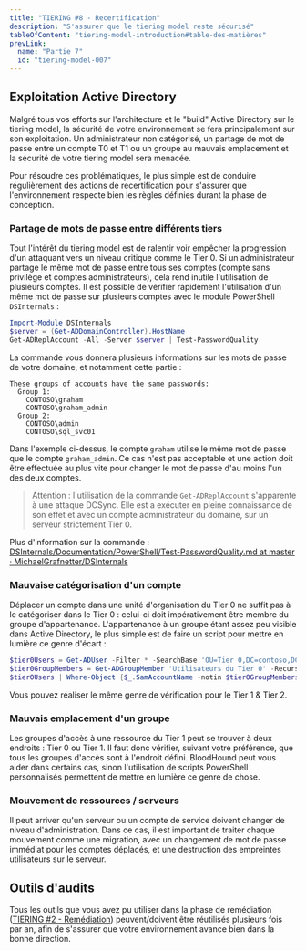 ```yaml
---
title: "TIERING #8 - Recertification"
description: "S'assurer que le tiering model reste sécurisé"
tableOfContent: "tiering-model-introduction#table-des-matières"
prevLink:
  name: "Partie 7"
  id: "tiering-model-007"
---
```


## Exploitation Active Directory

Malgré tous vos efforts sur l'architecture et le "build" Active Directory sur le tiering model, la sécurité de votre environnement se fera principalement sur son exploitation. Un administrateur non catégorisé, un partage de mot de passe entre un compte T0 et T1 ou un groupe au mauvais emplacement et la sécurité de votre tiering model sera menacée.

Pour résoudre ces problématiques, le plus simple est de conduire régulièrement des actions de recertification pour s'assurer que l'environnement respecte bien les règles définies durant la phase de conception.

### Partage de mots de passe entre différents tiers

Tout l'intérêt du tiering model est de ralentir voir empêcher la progression d'un attaquant vers un niveau critique comme le Tier 0. Si un administrateur partage le même mot de passe entre tous ses comptes (compte sans privilège et comptes administrateurs), cela rend inutile l'utilisation de plusieurs comptes. Il est possible de vérifier rapidement l'utilisation d'un même mot de passe sur plusieurs comptes avec le module PowerShell `DSInternals` :

```powershell
Import-Module DSInternals
$server = (Get-ADDomainController).HostName
Get-ADReplAccount -All -Server $server | Test-PasswordQuality
```

La commande vous donnera plusieurs informations sur les mots de passe de votre domaine, et notamment cette partie :

```plaintext
These groups of accounts have the same passwords:
  Group 1:
    CONTOSO\graham
    CONTOSO\graham_admin
  Group 2:
    CONTOSO\admin
    CONTOSO\sql_svc01
```

Dans l'exemple ci-dessus, le compte `graham` utilise le même mot de passe que le compte `graham_admin`. Ce cas n'est pas acceptable et une action doit être effectuée au plus vite pour changer le mot de passe d'au moins l'un des deux comptes.

> Attention : l'utilisation de la commande `Get-ADReplAccount` s'apparente à une attaque DCSync. Elle est a exécuter en pleine connaissance de son effet et avec un compte administrateur du domaine, sur un serveur strictement Tier 0.

Plus d'information sur la commande : [DSInternals/Documentation/PowerShell/Test-PasswordQuality.md at master · MichaelGrafnetter/DSInternals](https://github.com/MichaelGrafnetter/DSInternals/blob/master/Documentation/PowerShell/Test-PasswordQuality.md)

### Mauvaise catégorisation d'un compte

Déplacer un compte dans une unité d'organisation du Tier 0 ne suffit pas à le catégoriser dans le Tier 0 : celui-ci doit impérativement être membre du groupe d'appartenance. L'appartenance à un groupe étant assez peu visible dans Active Directory, le plus simple est de faire un script pour mettre en lumière ce genre d'écart :

```powershell
$tier0Users = Get-ADUser -Filter * -SearchBase 'OU=Tier 0,DC=contoso,DC=com'
$tier0GroupMembers = Get-ADGroupMember 'Utilisateurs du Tier 0' -Recursive
$tier0Users | Where-Object {$_.SamAccountName -notin $tier0GroupMembers}
```

Vous pouvez réaliser le même genre de vérification pour le Tier 1 & Tier 2.

### Mauvais emplacement d'un groupe

Les groupes d'accès à une ressource du Tier 1 peut se trouver à deux endroits : Tier 0 ou Tier 1. Il faut donc vérifier, suivant votre préférence, que tous les groupes d'accès sont à l'endroit défini. BloodHound peut vous aider dans certains cas, sinon l'utilisation de scripts PowerShell personnalisés permettent de mettre en lumière ce genre de chose.

### Mouvement de ressources / serveurs

Il peut arriver qu'un serveur ou un compte de service doivent changer de niveau d'administration. Dans ce cas, il est important de traiter chaque mouvement comme une migration, avec un changement de mot de passe immédiat pour les comptes déplacés, et une destruction des empreintes utilisateurs sur le serveur.

## Outils d'audits

Tous les outils que vous avez pu utiliser dans la phase de remédiation ([TIERING #2 - Remédiation](/2024/11/01/tiering-model-002#outils-daudit)) peuvent/doivent être réutilisés plusieurs fois par an, afin de s'assurer que votre environnement avance bien dans la bonne direction.
